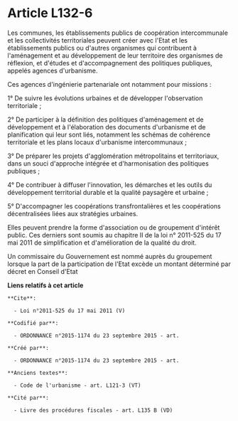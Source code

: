 # Article L132-6

Les communes, les établissements publics de coopération intercommunale et les collectivités territoriales peuvent créer avec
l'Etat et les établissements publics ou d'autres organismes qui contribuent à l'aménagement et au développement de leur
territoire des organismes de réflexion, et d'études et d'accompagnement des politiques publiques, appelés agences
d'urbanisme. 

Ces agences d'ingénierie partenariale ont notamment pour missions : 

1° De suivre les évolutions urbaines et de développer l'observation territoriale ; 

2° De participer à la définition des politiques d'aménagement et de développement et à l'élaboration des documents
d'urbanisme et de planification qui leur sont liés, notamment les schémas de cohérence territoriale et les plans locaux
d'urbanisme intercommunaux ; 

3° De préparer les projets d'agglomération métropolitains et territoriaux, dans un souci d'approche intégrée et
d'harmonisation des politiques publiques ; 

4° De contribuer à diffuser l'innovation, les démarches et les outils du développement territorial durable et la qualité
paysagère et urbaine ; 

5° D'accompagner les coopérations transfrontalières et les coopérations décentralisées liées aux stratégies urbaines. 

Elles peuvent prendre la forme d'association ou de groupement d'intérêt public. Ces derniers sont soumis au chapitre II de la
loi n° 2011-525 du 17 mai 2011 de simplification et d'amélioration de la qualité du droit. 

Un commissaire du Gouvernement est nommé auprès du groupement lorsque la part de la participation de l'Etat excède un montant
déterminé par décret en Conseil d'Etat

**Liens relatifs à cet article**

	**Cite**:

	  - Loi n°2011-525 du 17 mai 2011 (V)

	**Codifié par**:

	  - ORDONNANCE n°2015-1174 du 23 septembre 2015 - art.

	**Créé par**:

	  - ORDONNANCE n°2015-1174 du 23 septembre 2015 - art.

	**Anciens textes**:

	  - Code de l'urbanisme - art. L121-3 (VT)

	**Cité par**:

	  - Livre des procédures fiscales - art. L135 B (VD)
